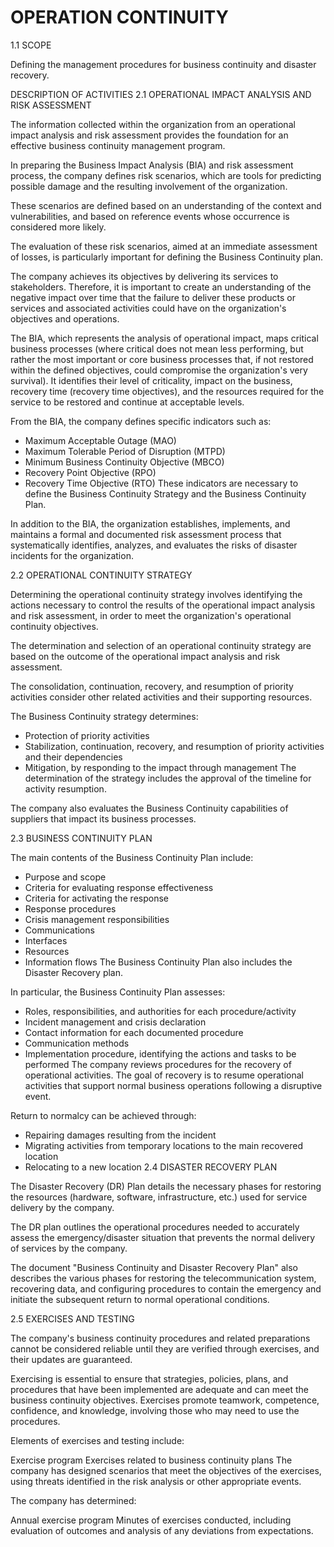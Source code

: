 
# OPERATION CONTINUITY

1.1 SCOPE

Defining the management procedures for business continuity and disaster recovery.

DESCRIPTION OF ACTIVITIES
2.1 OPERATIONAL IMPACT ANALYSIS AND RISK ASSESSMENT

The information collected within the organization from an operational impact analysis and risk assessment provides the foundation for an effective business continuity management program.

In preparing the Business Impact Analysis (BIA) and risk assessment process, the company defines risk scenarios, which are tools for predicting possible damage and the resulting involvement of the organization.

These scenarios are defined based on an understanding of the context and vulnerabilities, and based on reference events whose occurrence is considered more likely.

The evaluation of these risk scenarios, aimed at an immediate assessment of losses, is particularly important for defining the Business Continuity plan.

The company achieves its objectives by delivering its services to stakeholders. Therefore, it is important to create an understanding of the negative impact over time that the failure to deliver these products or services and associated activities could have on the organization's objectives and operations.

The BIA, which represents the analysis of operational impact, maps critical business processes (where critical does not mean less performing, but rather the most important or core business processes that, if not restored within the defined objectives, could compromise the organization's very survival). It identifies their level of criticality, impact on the business, recovery time (recovery time objectives), and the resources required for the service to be restored and continue at acceptable levels.

From the BIA, the company defines specific indicators such as:

- Maximum Acceptable Outage (MAO) 
- Maximum Tolerable Period of Disruption (MTPD) 
- Minimum Business Continuity Objective (MBCO) 
- Recovery Point Objective (RPO) 
- Recovery Time Objective (RTO) 
These indicators are necessary to define the Business Continuity Strategy and the Business Continuity Plan.

In addition to the BIA, the organization establishes, implements, and maintains a formal and documented risk assessment process that systematically identifies, analyzes, and evaluates the risks of disaster incidents for the organization.

2.2 OPERATIONAL CONTINUITY STRATEGY

Determining the operational continuity strategy involves identifying the actions necessary to control the results of the operational impact analysis and risk assessment, in order to meet the organization's operational continuity objectives.

The determination and selection of an operational continuity strategy are based on the outcome of the operational impact analysis and risk assessment.

The consolidation, continuation, recovery, and resumption of priority activities consider other related activities and their supporting resources.

The Business Continuity strategy determines:

- Protection of priority activities 
- Stabilization, continuation, recovery, and resumption of priority activities and their dependencies 
- Mitigation, by responding to the impact through management 
The determination of the strategy includes the approval of the timeline for activity resumption.

The company also evaluates the Business Continuity capabilities of suppliers that impact its business processes.

2.3 BUSINESS CONTINUITY PLAN

The main contents of the Business Continuity Plan include:

- Purpose and scope 
- Criteria for evaluating response effectiveness 
- Criteria for activating the response 
- Response procedures 
- Crisis management responsibilities 
- Communications 
- Interfaces 
- Resources 
- Information flows 
The Business Continuity Plan also includes the Disaster Recovery plan.

In particular, the Business Continuity Plan assesses:

- Roles, responsibilities, and authorities for each procedure/activity 
- Incident management and crisis declaration 
- Contact information for each documented procedure 
- Communication methods 
- Implementation procedure, identifying the actions and tasks to be performed 
The company reviews procedures for the recovery of operational activities. The goal of recovery is to resume operational activities that support normal business operations following a disruptive event.

Return to normalcy can be achieved through:

- Repairing damages resulting from the incident 
- Migrating activities from temporary locations to the main recovered location 
- Relocating to a new location 
2.4 DISASTER RECOVERY PLAN

The Disaster Recovery (DR) Plan details the necessary phases for restoring the resources (hardware, software, infrastructure, etc.) used for service delivery by the company.

The DR plan outlines the operational procedures needed to accurately assess the emergency/disaster situation that prevents the normal delivery of services by the company.

The document "Business Continuity and Disaster Recovery Plan" also describes the various phases for restoring the telecommunication system, recovering data, and configuring procedures to contain the emergency and initiate the subsequent return to normal operational conditions.

2.5 EXERCISES AND TESTING

The company's business continuity procedures and related preparations cannot be considered reliable until they are verified through exercises, and their updates are guaranteed.

Exercising is essential to ensure that strategies, policies, plans, and procedures that have been implemented are adequate and can meet the business continuity objectives. Exercises promote teamwork, competence, confidence, and knowledge, involving those who may need to use the procedures.

Elements of exercises and testing include:

Exercise program
Exercises related to business continuity plans
The company has designed scenarios that meet the objectives of the exercises, using threats identified in the risk analysis or other appropriate events.

The company has determined:

Annual exercise program
Minutes of exercises conducted, including evaluation of outcomes and analysis of any deviations from expectations.